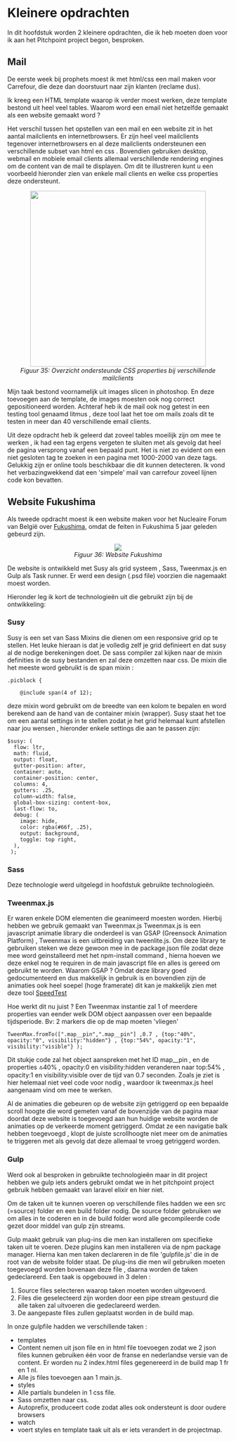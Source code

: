 # Kleinere opdrachten
In dit hoofdstuk worden 2 kleinere opdrachten, die ik heb moeten doen voor ik aan het Pitchpoint project begon, besproken.

## Mail
De eerste week bij prophets moest ik met html/css een mail maken voor Carrefour, die deze dan doorstuurt naar zijn klanten (reclame dus).

Ik kreeg een HTML template waarop ik verder moest werken, deze template bestond uit heel veel tables. Waarom word een email niet hetzelfde gemaakt als een website gemaakt word ? 

Het verschil tussen het opstellen van een mail en een website zit in het aantal mailclients en internetbrowsers. Er zijn heel veel mailclients tegenover internetbrowsers en al deze mailclients ondersteunen een verschillende subset van html en css . Bovendien gebruiken desktop, webmail en mobiele email clients allemaal verschillende rendering engines om de content van de mail te displayen. Om dit te illustreren kunt u een voorbeeld hieronder zien van enkele mail clients en welke css properties deze ondersteunt.

<div align="center"><img height="400px" src="../images/emailsupport.gif"></div>
<div align="center" style="margin-bottom:10px;"> <i>Figuur 35: Overzicht ondersteunde CSS properties bij verschillende mailclients</i></div>

Mijn taak bestond voornamelijk uit images slicen in photoshop. En deze toevoegen aan de template, de images moesten ook nog correct gepositioneerd worden. Achteraf heb ik de mail ook nog getest in een testing tool genaamd litmus , deze tool laat het toe om mails zoals dit te testen in meer dan 40 verschillende email clients.

Uit deze opdracht heb ik geleerd dat zoveel tables moeilijk zijn om mee te werken , ik had een tag ergens vergeten te sluiten met als gevolg dat heel de pagina versprong vanaf een bepaald punt. Het is niet zo evident om een niet gesloten tag te zoeken in een pagina met 1000-2000 van deze tags. Gelukkig zijn er online tools beschikbaar die dit kunnen detecteren. Ik vond het verbazingwekkend dat een 'simpele' mail van carrefour zoveel lijnen code kon bevatten. 

## Website Fukushima

Als tweede opdracht moest ik een website maken voor het Nucleaire Forum van België over [Fukushima](https://www.nucleairforum.be/energie/fukushima), omdat de feiten in Fukushima 5 jaar geleden gebeurd zijn. 

<div align="center"><img src="../images/website.png"></div>
<div align="center" style="margin-bottom:10px;"> <i>Figuur 36: Website Fukushima</i></div>

De website is ontwikkeld met Susy als grid systeem , Sass, Tweenmax.js en Gulp als Task runner. Er werd een design (.psd file) voorzien die nagemaakt moest worden. 

Hieronder leg ik kort de technologieën uit die gebruikt zijn bij de ontwikkeling:
### Susy
Susy is een set van Sass Mixins die dienen om een responsive grid op te stellen. Het leuke hieraan is dat je volledig zelf je grid definieert en dat susy al de nodige berekeningen doet. De sass compiler zal kijken naar de mixin definities in de susy bestanden en zal deze omzetten naar css.
De mixin die het meeste word gebruikt is de span mixin :
```
.picblock {

    @include span(4 of 12);
```

deze mixin word gebruikt om de breedte van een kolom te bepalen en word berekend aan de hand van de container mixin (wrapper).
Susy staat het toe om een aantal settings in te stellen zodat je het grid helemaal kunt afstellen naar jou wensen , hieronder enkele settings die aan te passen zijn:
```
$susy: (
  flow: ltr,
  math: fluid,
  output: float,
  gutter-position: after,
  container: auto,
  container-position: center,
  columns: 4,
  gutters: .25,
  column-width: false,
  global-box-sizing: content-box,
  last-flow: to,
  debug: (
    image: hide,
    color: rgba(#66f, .25),
    output: background,
    toggle: top right,
  ),
 );

```
### Sass
Deze technologie werd uitgelegd in hoofdstuk gebruikte technologieën.

### Tweenmax.js
Er waren enkele DOM elementen die geanimeerd moesten worden. Hierbij hebben we gebruik gemaakt van Tweenmax.js
Tweenmax.js is een javascript animatie library die onderdeel is van GSAP (Greensock Animation Platform) , Tweenmax is een uitbreiding van tweenlite.js. Om deze library te gebruiken steken we deze gewoon mee in de package.json file zodat deze mee word geinstalleerd met het npm-install command , hierna hoeven we deze enkel nog te requiren in de main javascript file en alles is gereed om gebruikt te worden. Waarom GSAP ? Omdat deze library goed gedocumenteerd en dus makkelijk in gebruik is en bovendien zijn de animaties ook heel soepel (hoge framerate) dit kan je makkelijk zien met deze tool [SpeedTest](http://www.greensock.com/js/speed.html)

Hoe werkt dit nu juist ? 
Een Tweenmax instantie zal 1 of meerdere properties van eender welk DOM object aanpassen over een bepaalde tijdsperiode.
Bv: 2 markers die op de map moeten 'vliegen'
```
TweenMax.fromTo([".map__pin",".map__pin"] ,0.7 , {top:"40%", opacity:"0", visibility:"hidden"} , {top:"54%", opacity:"1", visibility:"visible"} );
```
Dit stukje code zal het object aanspreken met het ID map__pin , en de properties :top:40% , opacity:0 en visibility:hidden veranderen naar top:54% , opacity:1 en visibility:visible over de tijd van 0.7 seconden.
Zoals je ziet is hier helemaal niet veel code voor nodig , waardoor ik tweenmax.js heel aangenaam vind om mee te werken.

Al de animaties die gebeuren op de website zijn getriggerd op een bepaalde scroll hoogte die word gemeten vanaf de bovenzijde van de pagina maar doordat deze website is toegevoegd aan hun huidige website worden de animaties op de verkeerde moment getriggerd. Omdat ze een navigatie balk hebben toegevoegd , klopt de juiste scrollhoogte niet meer om de animaties te triggeren met als gevolg dat deze allemaal te vroeg getriggerd worden.

### Gulp
Werd ook al besproken in gebruikte technologieën maar in dit project hebben we gulp iets anders gebruikt omdat we in het pitchpoint project gebruik hebben gemaakt van laravel elixir en hier niet.

Om de taken uit te kunnen voeren op verschillende files hadden we een src (=source) folder en een build folder nodig. De source folder gebruiken we om alles in te coderen en in de build folder word alle gecompileerde code gezet door middel van gulp zijn streams. 

Gulp maakt gebruik van plug-ins die men kan installeren om specifieke taken uit te voeren. Deze plugins kan men installeren via de npm package manager.
Hierna kan men taken declareren in de file 'gulpfile.js' die in de root van de website folder staat. De plug-ins die men wil gebruiken moeten toegevoegd worden bovenaan deze file , daarna worden de taken gedeclareerd. Een taak is opgebouwd in 3 delen :
1. Source files selecteren waarop taken moeten worden uitgevoerd.
2. Files die geselecteerd zijn worden door een pipe stream gestuurd die alle taken zal uitvoeren die gedeclareerd werden.
3. De aangepaste files zullen geplaatst worden in de build map.

In onze gulpfile hadden we verschillende taken :
- templates
 - Content nemen uit json file en in html file toevoegen zodat we 2 json files kunnen gebruiken één voor de franse en nederlandse versie van de content. Er worden nu 2 index.html files gegenereerd in de build map 1 fr en 1 nl.
 - Alle js files toevoegen aan 1 main.js.
- styles
 - Alle partials bundelen in 1 css file.
 - Sass omzetten naar css.
 - Autoprefix, produceert code zodat alles ook ondersteunt is door oudere browsers
- watch
 - voert styles en template taak uit als er iets verandert in de projectmap.
